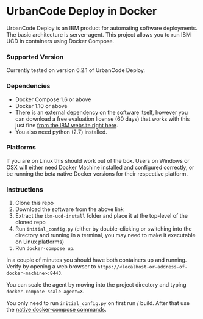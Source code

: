 # UrbanCode Deploy in Docker
UrbanCode Deploy is an IBM product for automating software deployments. The basic architecture is server-agent. This project allows you to run IBM UCD in containers using Docker Compose.

### Supported Version
Currently tested on version 6.2.1 of UrbanCode Deploy.

### Dependencies
- Docker Compose 1.6 or above
- Docker 1.10 or above
- There is an external dependency on the software itself, however you can download a free evaluation license (60 days) that works with this just fine [from the IBM website right here]. 
- You also need python (2.7) installed.

### Platforms
If you are on Linux this should work out of the box. Users on Windows or OSX will either need Docker Machine installed and configured correctly, or be running the beta native Docker versions for their respective platform.

### Instructions
1. Clone this repo
2. Download the software from the above link
3. Extract the `ibm-ucd-install` folder and place it at the top-level of the cloned repo
4. Run `initial_config.py` (either by double-clicking or switching into the directory and running in a terminal, you may need to make it executable on Linux platforms)
5. Run `docker-compose up`.

In a couple of minutes you should have both containers up and running. Verify by opening a web browser to `https://<localhost-or-address-of-docker-machine>:8443`.

You can scale the agent by moving into the project directory and typing `docker-compose scale agent=X`.

You only need to run `initial_config.py` on first run / build. After that use the [native docker-compose commands].


[from the IBM website right here]: <https://www14.software.ibm.com/webapp/iwm/web/preLogin.do?source=RATLe-UCDeploy-EVAL&S_CMP=web_dw_rt_swd>
[native docker-compose commands]: <https://docs.docker.com/compose/reference/overview/>